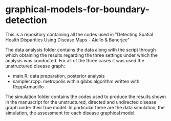 # graphical-models-for-boundary-detection
This is a repository containing all the codes used in "Detecting Spatial Health Disparities Using Disease Maps - Aiello &amp; Banerjee"

The data analysis folder contains the data along with the script through which obtaining the results regarding the three settings under which the analysis was conducted. For all of the three cases it was used the unstructured disease graph:
- main.R: data preparation, posterior analysis
- sampler.rcpp: metropolis within gibbs algorithm written with RcppArmadillo
  
The simulation folder contains the codes used to produce the results shown in the manuscript for the unstructured, directed and undirected disease graph under their true model. In particular there are the data simulation, the simulation, the assessment for each disease graphical model.


